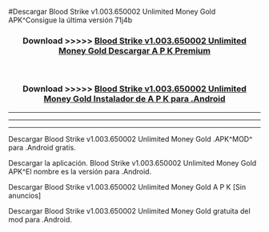 #Descargar Blood Strike v1.003.650002 Unlimited Money Gold  APK^Consigue la última versión 71j4b



<div align="center">
<h3>Download >>>>> <a href="https://es-sites.web.app/?es= Blood Strike v1.003.650002 Unlimited Money Gold ">Blood Strike v1.003.650002 Unlimited Money Gold  Descargar A P K Premium</a></h3><br>

<h3>Download >>>>> <a href="https://es-sites.web.app/?es= Blood Strike v1.003.650002 Unlimited Money Gold ">Blood Strike v1.003.650002 Unlimited Money Gold  Instalador de A P K para .Android</a></h3>
</div>


----------------------------------------------------------

----------------------------------------------------------

----------------------------------------------------------

Descargar Blood Strike v1.003.650002 Unlimited Money Gold  .APK^MOD^ para .Android gratis.

Descargar la aplicación. Blood Strike v1.003.650002 Unlimited Money Gold  APK^El nombre es la versión para .Android.

Descargar Blood Strike v1.003.650002 Unlimited Money Gold  A P K [Sin anuncios]

Descargar Blood Strike v1.003.650002 Unlimited Money Gold  gratuita del mod para .Android.